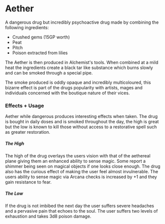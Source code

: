 # Aether

A dangerous drug but incredibly psychoactive drug made by combining the following ingredients:
- Crushed gems (15GP worth)
- Peat
- Pitch
- Poison extracted from lilies

The Aether is then produced in Alchemist's tools. When combined at a mild heat the ingredients create a black tar like substance which burns slowly and can be smoked through a special pipe.  

The smoke produced is oddly opaque and incredibly multicoloured, this bizarre effect is part of the drugs popularity with artists, mages and individuals concerned with the boutique nature of their vices.

### Effects + Usage

Aether while dangerous produces interesting effects when taken. The drug is bought in daily doses and is smoked throughout the day, the high is great but the low is known to kill those without access to a restorative spell such as greater restoration.

##### The High
The high of the drug overlays the users vision with that of the aethereal plane giving them an enhanced ability to sense magic. Some report a shimmer being seen on magical objects if one looks close enough. The drug also has the curious effect of making the user feel almost invulnerable. The users ability to sense magic via Arcana checks is increased by +1 and they gain resistance to fear.

##### The Low
If the drug is not imbibed the next day the user suffers severe headaches and a pervasive pain that echoes to the soul. The user suffers two levels of exhaustion and takes 3d8 poison damage.
